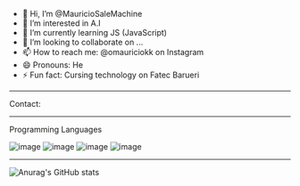 - 👋 Hi, I’m @MauricioSaleMachine
- 👀 I’m interested in A.I 
- 🌱 I’m currently learning JS (JavaScript)
- 💞️ I’m looking to collaborate on ...
- 📫 How to reach me: @omauriciokk on Instagram
- 😄 Pronouns: He
- ⚡ Fun fact: Cursing technology on Fatec Barueri

- ----------------------------------------------------------------------------------------------------------------------------

Contact:

<whatsapp-button phone="+5511977838521" dialcode="44" text="Hi, i'm from your GitHub profile." label="Start Chat"></whatsapp-button>

- ----------------------------------------------------------------------------------------------------------------------------

Programming Languages

![image](https://github.com/user-attachments/assets/4b83b3b4-0bc8-47e9-b7e9-a762c579e8c3) ![image](https://github.com/user-attachments/assets/9d7d1c74-c6e2-4cd2-9d70-bf5390054a31) ![image](https://github.com/user-attachments/assets/dc752729-11c3-464b-af89-b4194dec2641) ![image](https://github.com/user-attachments/assets/9497dd5f-cad4-4672-89e8-aa2d9ea17b86)




------------------------------------------------------------------------------------------------------------------------------

![Anurag's GitHub stats](https://github-readme-stats.vercel.app/api?username=MauricioSaleMachine&show=reviews,discussions_started,discussions_answered,prs_merged,prs_merged_percentage)




